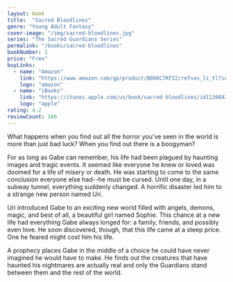 ```yaml
---
layout: book
title:  "Sacred Bloodlines"
genre: "Young Adult Fantasy"
cover-image: "/img/sacred-bloodlines.jpg"
series: "The Sacred Guardians Series"
permalink: "/books/sacred-bloodlines"
bookNumber: 1
price: "Free"
buyLinks:
  - name: "Amazon"
    link: "https://www.amazon.com/gp/product/B006C7KFI2/ref=as_li_tl?ie=UTF8&tag=owensmc-20&camp=1789&creative=9325&linkCode=as2&creativeASIN=B006C7KFI2&linkId=e210d199c53f3710e60948e5efd84fd2"
    logo: "amazon"
  - name: "iBooks"
    link: "https://itunes.apple.com/us/book/sacred-bloodlines/id1130843228?mt=11"
    logo: "apple"
rating: 4.2
reviewCount: 166
---
```

What happens when you find out all the horror you've seen in the world is more than just bad luck? When you find out there is a boogyman? 

For as long as Gabe can remember, his life had been plagued by haunting images and tragic events. It seemed like everyone he knew or loved was doomed for a life of misery or death. He was starting to come to the same conclusion everyone else had--he must be cursed. Until one day, in a subway tunnel, everything suddenly changed. A horrific disaster led him to a strange new person named Uri. 

Uri introduced Gabe to an exciting new world filled with angels, demons, magic, and best of all, a beautiful girl named Sophie. This chance at a new life had everything Gabe always longed for: a family, friends, and possibly even love. He soon discovered, though, that this life came at a steep price. One he feared might cost him his life. 

A prophecy places Gabe in the middle of a choice he could have never imagined he would have to make. He finds out the creatures that have haunted his nightmares are actually real and only the Guardians stand between them and the rest of the world. 
